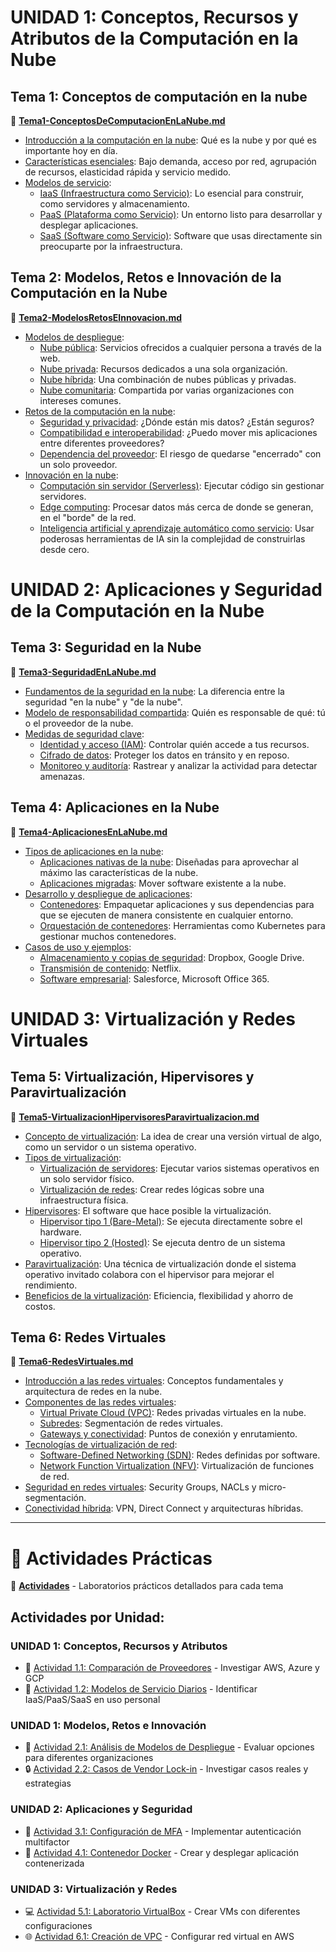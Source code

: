# UNIDAD 1: Conceptos, Recursos y Atributos de la Computación en la Nube
## Tema 1: Conceptos de computación en la nube
📄 **[Tema1-ConceptosDeComputacionEnLaNube.md](./UNIDAD%201%20-%20Conceptos,%20Recursos%20y%20Atributos%20de%20la%20Computación%20en%20la%20Nube/Tema1-ConceptosDeComputacionEnLaNube.md)**
- [Introducción a la computación en la nube](./UNIDAD%201%20-%20Conceptos,%20Recursos%20y%20Atributos%20de%20la%20Computación%20en%20la%20Nube/Tema1-ConceptosDeComputacionEnLaNube.md#introducción-a-la-computación-en-la-nube): Qué es la nube y por qué es importante hoy en día.
- [Características esenciales](./UNIDAD%201%20-%20Conceptos,%20Recursos%20y%20Atributos%20de%20la%20Computación%20en%20la%20Nube/Tema1-ConceptosDeComputacionEnLaNube.md#características-esenciales): Bajo demanda, acceso por red, agrupación de recursos, elasticidad rápida y servicio medido.
- [Modelos de servicio](./UNIDAD%201%20-%20Conceptos,%20Recursos%20y%20Atributos%20de%20la%20Computación%20en%20la%20Nube/Tema1-ConceptosDeComputacionEnLaNube.md#modelos-de-servicio):
  - [IaaS (Infraestructura como Servicio)](./UNIDAD%201%20-%20Conceptos,%20Recursos%20y%20Atributos%20de%20la%20Computación%20en%20la%20Nube/Tema1-ConceptosDeComputacionEnLaNube.md#iaas-infraestructura-como-servicio): Lo esencial para construir, como servidores y almacenamiento.
  - [PaaS (Plataforma como Servicio)](./UNIDAD%201%20-%20Conceptos,%20Recursos%20y%20Atributos%20de%20la%20Computación%20en%20la%20Nube/Tema1-ConceptosDeComputacionEnLaNube.md#paas-plataforma-como-servicio): Un entorno listo para desarrollar y desplegar aplicaciones.
  - [SaaS (Software como Servicio)](./UNIDAD%201%20-%20Conceptos,%20Recursos%20y%20Atributos%20de%20la%20Computación%20en%20la%20Nube/Tema1-ConceptosDeComputacionEnLaNube.md#saas-software-como-servicio): Software que usas directamente sin preocuparte por la infraestructura.

## Tema 2: Modelos, Retos e Innovación de la Computación en la Nube
📄 **[Tema2-ModelosRetosEInnovacion.md](./UNIDAD%201%20-%20Conceptos,%20Recursos%20y%20Atributos%20de%20la%20Computación%20en%20la%20Nube/Tema2-ModelosRetosEInnovacion.md)**
- [Modelos de despliegue](./UNIDAD%201%20-%20Conceptos,%20Recursos%20y%20Atributos%20de%20la%20Computación%20en%20la%20Nube/Tema2-ModelosRetosEInnovacion.md#modelos-de-despliegue):
  - [Nube pública](./UNIDAD%201%20-%20Conceptos,%20Recursos%20y%20Atributos%20de%20la%20Computación%20en%20la%20Nube/Tema2-ModelosRetosEInnovacion.md#nube-pública): Servicios ofrecidos a cualquier persona a través de la web.
  - [Nube privada](./UNIDAD%201%20-%20Conceptos,%20Recursos%20y%20Atributos%20de%20la%20Computación%20en%20la%20Nube/Tema2-ModelosRetosEInnovacion.md#nube-privada): Recursos dedicados a una sola organización.
  - [Nube híbrida](./UNIDAD%201%20-%20Conceptos,%20Recursos%20y%20Atributos%20de%20la%20Computación%20en%20la%20Nube/Tema2-ModelosRetosEInnovacion.md#nube-híbrida): Una combinación de nubes públicas y privadas.
  - [Nube comunitaria](./UNIDAD%201%20-%20Conceptos,%20Recursos%20y%20Atributos%20de%20la%20Computación%20en%20la%20Nube/Tema2-ModelosRetosEInnovacion.md#nube-comunitaria): Compartida por varias organizaciones con intereses comunes.
- [Retos de la computación en la nube](./UNIDAD%201%20-%20Conceptos,%20Recursos%20y%20Atributos%20de%20la%20Computación%20en%20la%20Nube/Tema2-ModelosRetosEInnovacion.md#retos-de-la-computación-en-la-nube):
  - [Seguridad y privacidad](./UNIDAD%201%20-%20Conceptos,%20Recursos%20y%20Atributos%20de%20la%20Computación%20en%20la%20Nube/Tema2-ModelosRetosEInnovacion.md#seguridad-y-privacidad): ¿Dónde están mis datos? ¿Están seguros?
  - [Compatibilidad e interoperabilidad](./UNIDAD%201%20-%20Conceptos,%20Recursos%20y%20Atributos%20de%20la%20Computación%20en%20la%20Nube/Tema2-ModelosRetosEInnovacion.md#compatibilidad-e-interoperabilidad): ¿Puedo mover mis aplicaciones entre diferentes proveedores?
  - [Dependencia del proveedor](./UNIDAD%201%20-%20Conceptos,%20Recursos%20y%20Atributos%20de%20la%20Computación%20en%20la%20Nube/Tema2-ModelosRetosEInnovacion.md#dependencia-del-proveedor-vendor-lock-in): El riesgo de quedarse "encerrado" con un solo proveedor.
- [Innovación en la nube](./UNIDAD%201%20-%20Conceptos,%20Recursos%20y%20Atributos%20de%20la%20Computación%20en%20la%20Nube/Tema2-ModelosRetosEInnovacion.md#innovación-en-la-nube):
  - [Computación sin servidor (Serverless)](./UNIDAD%201%20-%20Conceptos,%20Recursos%20y%20Atributos%20de%20la%20Computación%20en%20la%20Nube/Tema2-ModelosRetosEInnovacion.md#computación-sin-servidor-serverless): Ejecutar código sin gestionar servidores.
  - [Edge computing](./UNIDAD%201%20-%20Conceptos,%20Recursos%20y%20Atributos%20de%20la%20Computación%20en%20la%20Nube/Tema2-ModelosRetosEInnovacion.md#edge-computing): Procesar datos más cerca de donde se generan, en el "borde" de la red.
  - [Inteligencia artificial y aprendizaje automático como servicio](./UNIDAD%201%20-%20Conceptos,%20Recursos%20y%20Atributos%20de%20la%20Computación%20en%20la%20Nube/Tema2-ModelosRetosEInnovacion.md#inteligencia-artificial-y-aprendizaje-automático-como-servicio-aiml-as-a-service): Usar poderosas herramientas de IA sin la complejidad de construirlas desde cero.

# UNIDAD 2: Aplicaciones y Seguridad de la Computación en la Nube
## Tema 3: Seguridad en la Nube
📄 **[Tema3-SeguridadEnLaNube.md](./UNIDAD%202%20-%20Aplicaciones%20y%20Seguridad%20de%20la%20Computación%20en%20la%20Nube/Tema3-SeguridadEnLaNube.md)**
- [Fundamentos de la seguridad en la nube](./UNIDAD%202%20-%20Aplicaciones%20y%20Seguridad%20de%20la%20Computación%20en%20la%20Nube/Tema3-SeguridadEnLaNube.md#fundamentos-de-la-seguridad-en-la-nube): La diferencia entre la seguridad "en la nube" y "de la nube".
- [Modelo de responsabilidad compartida](./UNIDAD%202%20-%20Aplicaciones%20y%20Seguridad%20de%20la%20Computación%20en%20la%20Nube/Tema3-SeguridadEnLaNube.md#modelo-de-responsabilidad-compartida): Quién es responsable de qué: tú o el proveedor de la nube.
- [Medidas de seguridad clave](./UNIDAD%202%20-%20Aplicaciones%20y%20Seguridad%20de%20la%20Computación%20en%20la%20Nube/Tema3-SeguridadEnLaNube.md#medidas-de-seguridad-clave):
  - [Identidad y acceso (IAM)](./UNIDAD%202%20-%20Aplicaciones%20y%20Seguridad%20de%20la%20Computación%20en%20la%20Nube/Tema3-SeguridadEnLaNube.md#identidad-y-acceso-iam---identity-and-access-management): Controlar quién accede a tus recursos.
  - [Cifrado de datos](./UNIDAD%202%20-%20Aplicaciones%20y%20Seguridad%20de%20la%20Computación%20en%20la%20Nube/Tema3-SeguridadEnLaNube.md#cifrado-de-datos): Proteger los datos en tránsito y en reposo.
  - [Monitoreo y auditoría](./UNIDAD%202%20-%20Aplicaciones%20y%20Seguridad%20de%20la%20Computación%20en%20la%20Nube/Tema3-SeguridadEnLaNube.md#monitoreo-y-auditoría): Rastrear y analizar la actividad para detectar amenazas.

## Tema 4: Aplicaciones en la Nube
📄 **[Tema4-AplicacionesEnLaNube.md](./UNIDAD%202%20-%20Aplicaciones%20y%20Seguridad%20de%20la%20Computación%20en%20la%20Nube/Tema4-AplicacionesEnLaNube.md)**
- [Tipos de aplicaciones en la nube](./UNIDAD%202%20-%20Aplicaciones%20y%20Seguridad%20de%20la%20Computación%20en%20la%20Nube/Tema4-AplicacionesEnLaNube.md#tipos-de-aplicaciones-en-la-nube):
  - [Aplicaciones nativas de la nube](./UNIDAD%202%20-%20Aplicaciones%20y%20Seguridad%20de%20la%20Computación%20en%20la%20Nube/Tema4-AplicacionesEnLaNube.md#aplicaciones-nativas-de-la-nube-cloud-native-applications): Diseñadas para aprovechar al máximo las características de la nube.
  - [Aplicaciones migradas](./UNIDAD%202%20-%20Aplicaciones%20y%20Seguridad%20de%20la%20Computación%20en%20la%20Nube/Tema4-AplicacionesEnLaNube.md#aplicaciones-migradas-lift-and-shift): Mover software existente a la nube.
- [Desarrollo y despliegue de aplicaciones](./UNIDAD%202%20-%20Aplicaciones%20y%20Seguridad%20de%20la%20Computación%20en%20la%20Nube/Tema4-AplicacionesEnLaNube.md#desarrollo-y-despliegue-de-aplicaciones):
  - [Contenedores](./UNIDAD%202%20-%20Aplicaciones%20y%20Seguridad%20de%20la%20Computación%20en%20la%20Nube/Tema4-AplicacionesEnLaNube.md#contenedores): Empaquetar aplicaciones y sus dependencias para que se ejecuten de manera consistente en cualquier entorno.
  - [Orquestación de contenedores](./UNIDAD%202%20-%20Aplicaciones%20y%20Seguridad%20de%20la%20Computación%20en%20la%20Nube/Tema4-AplicacionesEnLaNube.md#orquestación-de-contenedores): Herramientas como Kubernetes para gestionar muchos contenedores.
- [Casos de uso y ejemplos](./UNIDAD%202%20-%20Aplicaciones%20y%20Seguridad%20de%20la%20Computación%20en%20la%20Nube/Tema4-AplicacionesEnLaNube.md#casos-de-uso-y-ejemplos):
  - [Almacenamiento y copias de seguridad](./UNIDAD%202%20-%20Aplicaciones%20y%20Seguridad%20de%20la%20Computación%20en%20la%20Nube/Tema4-AplicacionesEnLaNube.md#almacenamiento-y-copias-de-seguridad): Dropbox, Google Drive.
  - [Transmisión de contenido](./UNIDAD%202%20-%20Aplicaciones%20y%20Seguridad%20de%20la%20Computación%20en%20la%20Nube/Tema4-AplicacionesEnLaNube.md#transmisión-de-contenido): Netflix.
  - [Software empresarial](./UNIDAD%202%20-%20Aplicaciones%20y%20Seguridad%20de%20la%20Computación%20en%20la%20Nube/Tema4-AplicacionesEnLaNube.md#software-empresarial): Salesforce, Microsoft Office 365.

# UNIDAD 3: Virtualización y Redes Virtuales
## Tema 5: Virtualización, Hipervisores y Paravirtualización
📄 **[Tema5-VirtualizacionHipervisoresParavirtualizacion.md](./UNIDAD%203%20-%20Virtualización%20y%20Redes%20Virtuales/Tema5-VirtualizacionHipervisoresParavirtualizacion.md)**
- [Concepto de virtualización](./UNIDAD%203%20-%20Virtualización%20y%20Redes%20Virtuales/Tema5-VirtualizacionHipervisoresParavirtualizacion.md#concepto-de-virtualización): La idea de crear una versión virtual de algo, como un servidor o un sistema operativo.
- [Tipos de virtualización](./UNIDAD%203%20-%20Virtualización%20y%20Redes%20Virtuales/Tema5-VirtualizacionHipervisoresParavirtualizacion.md#tipos-de-virtualización):
  - [Virtualización de servidores](./UNIDAD%203%20-%20Virtualización%20y%20Redes%20Virtuales/Tema5-VirtualizacionHipervisoresParavirtualizacion.md#virtualización-de-servidores): Ejecutar varios sistemas operativos en un solo servidor físico.
  - [Virtualización de redes](./UNIDAD%203%20-%20Virtualización%20y%20Redes%20Virtuales/Tema5-VirtualizacionHipervisoresParavirtualizacion.md#virtualización-de-redes): Crear redes lógicas sobre una infraestructura física.
- [Hipervisores](./UNIDAD%203%20-%20Virtualización%20y%20Redes%20Virtuales/Tema5-VirtualizacionHipervisoresParavirtualizacion.md#hipervisores): El software que hace posible la virtualización.
  - [Hipervisor tipo 1 (Bare-Metal)](./UNIDAD%203%20-%20Virtualización%20y%20Redes%20Virtuales/Tema5-VirtualizacionHipervisoresParavirtualizacion.md#hipervisor-tipo-1-bare-metal): Se ejecuta directamente sobre el hardware.
  - [Hipervisor tipo 2 (Hosted)](./UNIDAD%203%20-%20Virtualización%20y%20Redes%20Virtuales/Tema5-VirtualizacionHipervisoresParavirtualizacion.md#hipervisor-tipo-2-hosted): Se ejecuta dentro de un sistema operativo.
- [Paravirtualización](./UNIDAD%203%20-%20Virtualización%20y%20Redes%20Virtuales/Tema5-VirtualizacionHipervisoresParavirtualizacion.md#paravirtualización): Una técnica de virtualización donde el sistema operativo invitado colabora con el hipervisor para mejorar el rendimiento.
- [Beneficios de la virtualización](./UNIDAD%203%20-%20Virtualización%20y%20Redes%20Virtuales/Tema5-VirtualizacionHipervisoresParavirtualizacion.md#beneficios-de-la-virtualización): Eficiencia, flexibilidad y ahorro de costos.

## Tema 6: Redes Virtuales
📄 **[Tema6-RedesVirtuales.md](./UNIDAD%203%20-%20Virtualización%20y%20Redes%20Virtuales/Tema6-RedesVirtuales.md)**
- [Introducción a las redes virtuales](./UNIDAD%203%20-%20Virtualización%20y%20Redes%20Virtuales/Tema6-RedesVirtuales.md#introducción-a-las-redes-virtuales): Conceptos fundamentales y arquitectura de redes en la nube.
- [Componentes de las redes virtuales](./UNIDAD%203%20-%20Virtualización%20y%20Redes%20Virtuales/Tema6-RedesVirtuales.md#componentes-de-las-redes-virtuales):
  - [Virtual Private Cloud (VPC)](./UNIDAD%203%20-%20Virtualización%20y%20Redes%20Virtuales/Tema6-RedesVirtuales.md#virtual-private-cloud-vpc): Redes privadas virtuales en la nube.
  - [Subredes](./UNIDAD%203%20-%20Virtualización%20y%20Redes%20Virtuales/Tema6-RedesVirtuales.md#subredes-subnets): Segmentación de redes virtuales.
  - [Gateways y conectividad](./UNIDAD%203%20-%20Virtualización%20y%20Redes%20Virtuales/Tema6-RedesVirtuales.md#gateways-y-conectividad): Puntos de conexión y enrutamiento.
- [Tecnologías de virtualización de red](./UNIDAD%203%20-%20Virtualización%20y%20Redes%20Virtuales/Tema6-RedesVirtuales.md#tecnologías-de-virtualización-de-red):
  - [Software-Defined Networking (SDN)](./UNIDAD%203%20-%20Virtualización%20y%20Redes%20Virtuales/Tema6-RedesVirtuales.md#software-defined-networking-sdn): Redes definidas por software.
  - [Network Function Virtualization (NFV)](./UNIDAD%203%20-%20Virtualización%20y%20Redes%20Virtuales/Tema6-RedesVirtuales.md#network-function-virtualization-nfv): Virtualización de funciones de red.
- [Seguridad en redes virtuales](./UNIDAD%203%20-%20Virtualización%20y%20Redes%20Virtuales/Tema6-RedesVirtuales.md#seguridad-en-redes-virtuales): Security Groups, NACLs y micro-segmentación.
- [Conectividad híbrida](./UNIDAD%203%20-%20Virtualización%20y%20Redes%20Virtuales/Tema6-RedesVirtuales.md#conectividad-híbrida): VPN, Direct Connect y arquitecturas híbridas.

---

# 🎯 Actividades Prácticas

📁 **[Actividades](./Actividades/README.md)** - Laboratorios prácticos detallados para cada tema

## Actividades por Unidad:

### UNIDAD 1: Conceptos, Recursos y Atributos
- 🔬 [Actividad 1.1: Comparación de Proveedores](./Actividades/Actividad1.1-ComparacionProveedoresNube.md) - Investigar AWS, Azure y GCP
- 📱 [Actividad 1.2: Modelos de Servicio Diarios](./Actividades/Actividad1.2-ModelosServicioExperienciaDiaria.md) - Identificar IaaS/PaaS/SaaS en uso personal

### UNIDAD 1: Modelos, Retos e Innovación  
- 🏢 [Actividad 2.1: Análisis de Modelos de Despliegue](./Actividades/Actividad2.1-AnalisisModelosDespliegue.md) - Evaluar opciones para diferentes organizaciones
- 🔒 [Actividad 2.2: Casos de Vendor Lock-in](./Actividades/Actividad2.2-CasosVendorLockIn.md) - Investigar casos reales y estrategias

### UNIDAD 2: Aplicaciones y Seguridad
- 🔐 [Actividad 3.1: Configuración de MFA](./Actividades/Actividad3.1-ConfiguracionMFA.md) - Implementar autenticación multifactor
- 🐳 [Actividad 4.1: Contenedor Docker](./Actividades/Actividad4.1-CreacionContenedorDocker.md) - Crear y desplegar aplicación contenerizada

### UNIDAD 3: Virtualización y Redes
- 💻 [Actividad 5.1: Laboratorio VirtualBox](./Actividades/Actividad5.1-LaboratorioVirtualizacionVirtualBox.md) - Crear VMs con diferentes configuraciones
- 🌐 [Actividad 6.1: Creación de VPC](./Actividades/Actividad6.1-CreacionVPCBasica.md) - Configurar red virtual en AWS